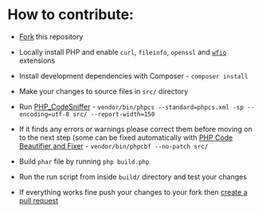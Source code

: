 # How to contribute:

- [Fork](https://github.com/jacklul/e621-Batch-Reverse-Search/fork) this repository

- Locally install PHP and enable `curl`, `fileinfo`, `openssl` and [`wfio`](https://github.com/kenjiuno/php-wfio) extensions 

- Install development dependencies with Composer - `composer install`

- Make your changes to source files in `src/` directory

- Run [PHP_CodeSniffer](https://github.com/squizlabs/PHP_CodeSniffer) - `vendor/bin/phpcs --standard=phpcs.xml -sp --encoding=utf-8 src/ --report-width=150`

- If it finds any errors or warnings please correct them before moving on to the next step (some can be fixed automatically with [PHP Code Beautifier and Fixer](https://github.com/squizlabs/PHP_CodeSniffer/wiki/Fixing-Errors-Automatically) - `vendor/bin/phpcbf --no-patch src/`

- Build `phar` file  by running `php build.php`

- Run the run script from inside `build/` directory and test your changes

- If everything works fine push your changes to your fork then [create a pull request](https://github.com/jacklul/e621-Batch-Reverse-Search/compare)